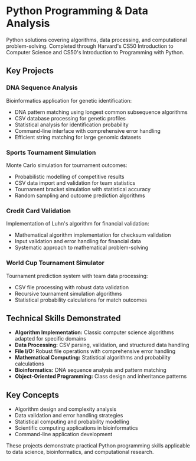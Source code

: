 # Python Programming & Data Analysis

Python solutions covering algorithms, data processing, and computational problem-solving. Completed through Harvard's CS50 Introduction to Computer Science and CS50's Introduction to Programming with Python.

## Key Projects

### DNA Sequence Analysis
Bioinformatics application for genetic identification:
- DNA pattern matching using longest common subsequence algorithms
- CSV database processing for genetic profiles
- Statistical analysis for identification probability
- Command-line interface with comprehensive error handling
- Efficient string matching for large genomic datasets

### Sports Tournament Simulation
Monte Carlo simulation for tournament outcomes:
- Probabilistic modelling of competitive results
- CSV data import and validation for team statistics
- Tournament bracket simulation with statistical accuracy
- Random sampling and outcome prediction algorithms

### Credit Card Validation
Implementation of Luhn's algorithm for financial validation:
- Mathematical algorithm implementation for checksum validation
- Input validation and error handling for financial data
- Systematic approach to mathematical problem-solving

### World Cup Tournament Simulator
Tournament prediction system with team data processing:
- CSV file processing with robust data validation
- Recursive tournament simulation algorithms
- Statistical probability calculations for match outcomes

## Technical Skills Demonstrated

- **Algorithm Implementation:** Classic computer science algorithms adapted for specific domains
- **Data Processing:** CSV parsing, validation, and structured data handling
- **File I/O:** Robust file operations with comprehensive error handling
- **Mathematical Computing:** Statistical algorithms and probability calculations
- **Bioinformatics:** DNA sequence analysis and pattern matching
- **Object-Oriented Programming:** Class design and inheritance patterns

## Key Concepts

- Algorithm design and complexity analysis
- Data validation and error handling strategies
- Statistical computing and probability modelling
- Scientific computing applications in bioinformatics
- Command-line application development

These projects demonstrate practical Python programming skills applicable to data science, bioinformatics, and computational research.
